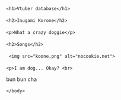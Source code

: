 
<html>
    <head>
        <meta charset="utf-8">
        <title>HTML: Lists</title>
    </head>
    <body>

    <h1>Vtuber database</h1>
    
    <h2>Inugami Korone</h2>
    
    <p>What a crazy doggie</p>
    
    <h2>Songs</h2>
      
     <img src="koone.png" alt="nocookie.net">
    
    <p>I am dog... Okay? <br>
bun bun cha </p>

    </body>
</html>
